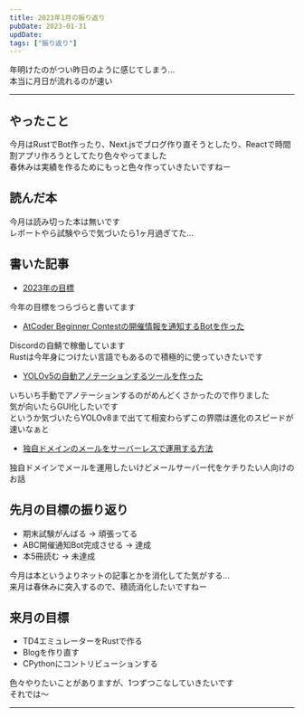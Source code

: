 ```yaml
---
title: 2023年1月の振り返り
pubDate: 2023-01-31
updDate: 
tags: ["振り返り"]
---
```


年明けたのがつい昨日のように感じてしまう…  
本当に月日が流れるのが速い  

---

## やったこと

今月はRustでBot作ったり、Next.jsでブログ作り直そうとしたり、Reactで時間割アプリ作ろうとしてたり色々やってました  
春休みは実績を作るためにもっと色々作っていきたいですねー  

## 読んだ本

今月は読み切った本は無いです  
レポートやら試験やらで気づいたら1ヶ月過ぎてた…  

## 書いた記事

- [2023年の目標](https://yashikota.com/blog/2023-mokuhyo)

今年の目標をつらづらと書いてます  

- [AtCoder Beginner Contestの開催情報を通知するBotを作った](https://yashikota.com/blog/abc-bot)

Discordの自鯖で稼働しています  
Rustは今年身につけたい言語でもあるので積極的に使っていきたいです  

- [YOLOv5の自動アノテーションするツールを作った](https://yashikota.com/blog/yolo-auto-annotation)

いちいち手動でアノテーションするのがめんどくさかったので作りました  
気が向いたらGUI化したいです  
というか気づいたらYOLOv8まで出てて相変わらずこの界隈は進化のスピードが速いなぁと  

- [独自ドメインのメールをサーバーレスで運用する方法](https://yashikota.com/blog/mail-operation)

独自ドメインでメールを運用したいけどメールサーバー代をケチりたい人向けのお話  

## 先月の目標の振り返り

- 期末試験がんばる
  → 頑張ってる
- ABC開催通知Bot完成させる
  → 達成
- 本5冊読む
  → 未達成

今月は本というよりネットの記事とかを消化してた気がする…  
来月は春休みに突入するので、積読消化したいですねー  

## 来月の目標

- TD4エミュレーターをRustで作る
- Blogを作り直す
- CPythonにコントリビューションする

色々やりたいことがありますが、1つずつこなしていきたいです  
それでは〜  

---
